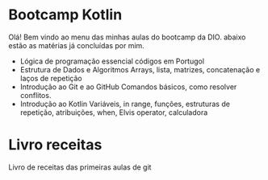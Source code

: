 # Bootcamp Kotlin 

Olá! Bem vindo ao menu das minhas aulas do bootcamp da DIO. abaixo estão as matérias já concluídas por mim.

* Lógica de programação essencial
  códigos em Portugol
* Estrutura de Dados e Algoritmos
  Arrays, lista, matrizes, concatenação e laços de repetição
* Introdução ao Git e ao GitHub
  Comandos básicos, como resolver conflitos.
* Introdução ao Kotlin
  Variáveis, in range, funções, estruturas de repetição, atribuições, when, Elvis operator, calculadora

# Livro receitas

Livro de receitas das primeiras aulas de git

